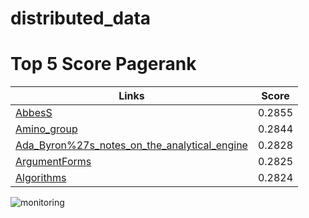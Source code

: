 # distributed_data

# Top 5 Score Pagerank

|                  Links                       | Score  |
|----------------------------------------------|--------|
| [AbbesS](http://dbpedia.org/resource/AbbesS) | 0.2855 |
| [Amino_group](http://dbpedia.org/resource/Amino_group)                                  | 0.2844 |
| [Ada_Byron%27s_notes_on_the_analytical_engine](http://dbpedia.org/resource/Ada_Byron%27s_notes_on_the_analytical_engine) | 0.2828 |
| [ArgumentForms](http://dbpedia.org/resource/ArgumentForms)                                | 0.2825 |
| [Algorithms](http://dbpedia.org/resource/Algorithms)                                   | 0.2824 |


![monitoring](https://github.com/user-attachments/assets/0b3d855b-4d8d-447f-b445-4899350dbc5c)
